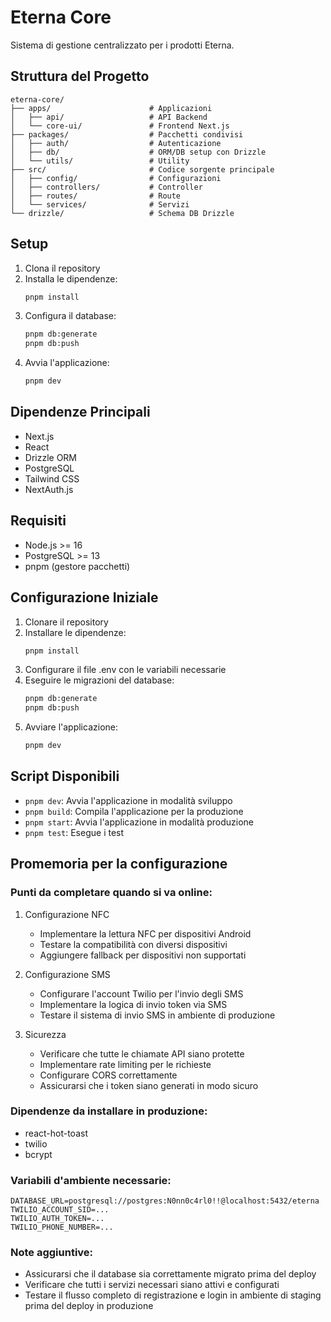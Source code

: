 # Eterna Core

Sistema di gestione centralizzato per i prodotti Eterna.

## Struttura del Progetto

```
eterna-core/
├── apps/                      # Applicazioni
│   ├── api/                   # API Backend
│   └── core-ui/               # Frontend Next.js
├── packages/                  # Pacchetti condivisi
│   ├── auth/                  # Autenticazione
│   ├── db/                    # ORM/DB setup con Drizzle
│   └── utils/                 # Utility
├── src/                       # Codice sorgente principale
│   ├── config/                # Configurazioni
│   ├── controllers/           # Controller
│   ├── routes/                # Route
│   └── services/              # Servizi
└── drizzle/                   # Schema DB Drizzle
```

## Setup

1. Clona il repository
2. Installa le dipendenze:
   ```bash
   pnpm install
   ```
3. Configura il database:
   ```bash
   pnpm db:generate
   pnpm db:push
   ```
4. Avvia l'applicazione:
   ```bash
   pnpm dev
   ```

## Dipendenze Principali

- Next.js
- React
- Drizzle ORM
- PostgreSQL
- Tailwind CSS
- NextAuth.js

## Requisiti

- Node.js >= 16
- PostgreSQL >= 13
- pnpm (gestore pacchetti)

## Configurazione Iniziale

1. Clonare il repository
2. Installare le dipendenze:
   ```bash
   pnpm install
   ```
3. Configurare il file .env con le variabili necessarie
4. Eseguire le migrazioni del database:
   ```bash
   pnpm db:generate
   pnpm db:push
   ```
5. Avviare l'applicazione:
   ```bash
   pnpm dev
   ```

## Script Disponibili

- `pnpm dev`: Avvia l'applicazione in modalità sviluppo
- `pnpm build`: Compila l'applicazione per la produzione
- `pnpm start`: Avvia l'applicazione in modalità produzione
- `pnpm test`: Esegue i test 

## Promemoria per la configurazione

### Punti da completare quando si va online:

1. Configurazione NFC
   - Implementare la lettura NFC per dispositivi Android
   - Testare la compatibilità con diversi dispositivi
   - Aggiungere fallback per dispositivi non supportati

2. Configurazione SMS
   - Configurare l'account Twilio per l'invio degli SMS
   - Implementare la logica di invio token via SMS
   - Testare il sistema di invio SMS in ambiente di produzione

3. Sicurezza
   - Verificare che tutte le chiamate API siano protette
   - Implementare rate limiting per le richieste
   - Configurare CORS correttamente
   - Assicurarsi che i token siano generati in modo sicuro

### Dipendenze da installare in produzione:
- react-hot-toast
- twilio
- bcrypt

### Variabili d'ambiente necessarie:
```env
DATABASE_URL=postgresql://postgres:N0nn0c4rl0!!@localhost:5432/eterna
TWILIO_ACCOUNT_SID=...
TWILIO_AUTH_TOKEN=...
TWILIO_PHONE_NUMBER=...
```

### Note aggiuntive:
- Assicurarsi che il database sia correttamente migrato prima del deploy
- Verificare che tutti i servizi necessari siano attivi e configurati
- Testare il flusso completo di registrazione e login in ambiente di staging prima del deploy in produzione 